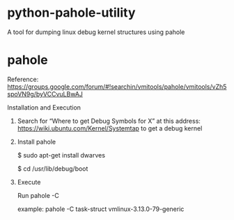 # python-pahole-utility
A tool for dumping linux debug kernel structures using pahole

pahole
======
Reference:
https://groups.google.com/forum/#!searchin/vmitools/pahole/vmitools/vZh5spoVN9g/byVCCvuLBwAJ

Installation and Execution

1. Search for “Where to get Debug Symbols for X” at this address: https://wiki.ubuntu.com/Kernel/Systemtap to get a debug kernel

2. Install pahole 
    
    $ sudo apt-get install dwarves
    
    $ cd /usr/lib/debug/boot

3.  Execute

    Run pahole -C <name of offset> <name of kernel>
   
    example: pahole -C task-struct vmlinux-3.13.0-79-generic
